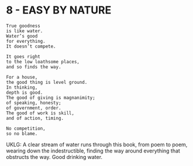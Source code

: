 # 8 - EASY BY NATURE


```
True goodness  
is like water.  
Water’s good  
for everything.  
It doesn’t compete.  

It goes right  
to the low loathsome places,  
and so finds the way.  

For a house,  
the good thing is level ground.  
In thinking,  
depth is good.  
The good of giving is magnanimity;  
of speaking, honesty;  
of government, order.  
The good of work is skill,  
and of action, timing.  

No competition,  
so no blame.  
```

UKLG: A clear stream of water runs through this book, from poem to poem, wearing down the indestructible, finding the way around everything that obstructs the way. Good drinking water.  

